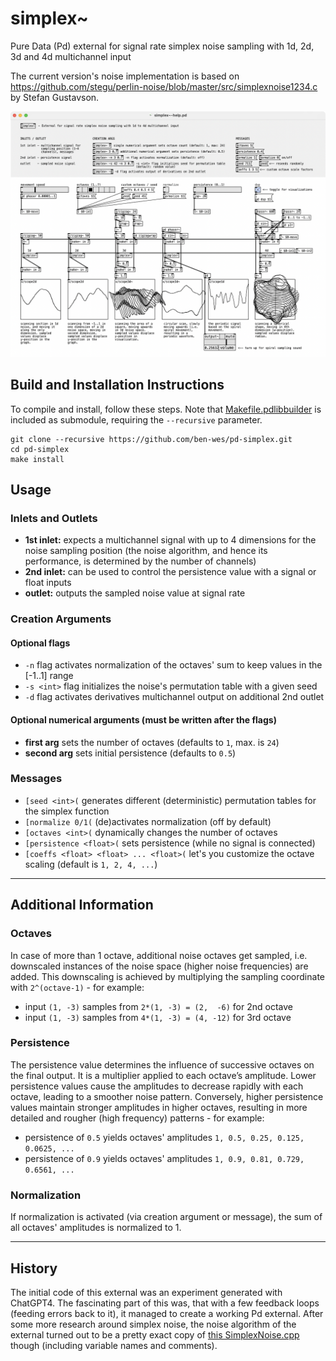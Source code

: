 # simplex~
Pure Data (Pd) external for signal rate simplex noise sampling with 1d, 2d, 3d and 4d multichannel input

The current version's noise implementation is based on https://github.com/stegu/perlin-noise/blob/master/src/simplexnoise1234.c by Stefan Gustavson.

![simplex~-help.pd screenshot](simplex%7E-help.pd.png)

## Build and Installation Instructions
To compile and install, follow these steps. Note that [Makefile.pdlibbuilder](https://github.com/pure-data/pd-lib-builder/) is included as submodule, requiring the `--recursive` parameter.
~~~
git clone --recursive https://github.com/ben-wes/pd-simplex.git
cd pd-simplex
make install
~~~

## Usage
### Inlets and Outlets
* **1st inlet:** expects a multichannel signal with up to 4 dimensions for the noise sampling position (the noise algorithm, and hence its performance, is determined by the number of channels)
* **2nd inlet:** can be used to control the persistence value with a signal or float inputs
* **outlet:** outputs the sampled noise value at signal rate

### Creation Arguments
#### Optional flags
* `-n` flag activates normalization of the octaves' sum to keep values in the [-1..1] range
* `-s <int>` flag initializes the noise's permutation table with a given seed
* `-d` flag activates derivatives multichannel output on additional 2nd outlet

#### Optional numerical arguments (must be written after the flags)
* **first arg** sets the number of octaves (defaults to `1`, max. is `24`)
* **second arg** sets initial persistence (defaults to `0.5`) 

### Messages
* `[seed <int>(` generates different (deterministic) permutation tables for the simplex function
* `[normalize 0/1(` (de)activates normalization (off by default)
* `[octaves <int>(` dynamically changes the number of octaves
* `[persistence <float>(` sets persistence (while no signal is connected)
* `[coeffs <float> <float> ... <float>(` let's you customize the octave scaling (default is `1, 2, 4, ...`) 

---

## Additional Information
### Octaves
In case of more than 1 octave, additional noise octaves get sampled, i.e. downscaled instances of the noise space (higher noise frequencies) are added. This downscaling is achieved by multiplying the sampling coordinate with `2^(octave-1)` - for example:
* input `(1, -3)` samples from `2*(1, -3) = (2,  -6)` for 2nd octave
* input `(1, -3)` samples from `4*(1, -3) = (4, -12)` for 3rd octave

### Persistence
The persistence value determines the influence of successive octaves on the final output. It is a multiplier applied to each octave’s amplitude. Lower persistence values cause the amplitudes to decrease rapidly with each octave, leading to a smoother noise pattern. Conversely, higher persistence values maintain stronger amplitudes in higher octaves, resulting in more detailed and rougher (high frequency) patterns - for example:
* persistence of `0.5` yields octaves' amplitudes `1, 0.5, 0.25, 0.125, 0.0625, ...`
* persistence of `0.9` yields octaves' amplitudes `1, 0.9, 0.81, 0.729, 0.6561, ...`

### Normalization
If normalization is activated (via creation argument or message), the sum of all octaves' amplitudes is normalized to 1.

---

## History

The initial code of this external was an experiment generated with ChatGPT4. The fascinating part of this was, that with a few feedback loops (feeding errors back to it), it managed to create a working Pd external. After some more research around simplex noise, the noise algorithm of the external turned out to be a pretty exact copy of [this SimplexNoise.cpp](https://github.com/SRombauts/SimplexNoise/blob/master/src/SimplexNoise.cpp) though (including variable names and comments).
